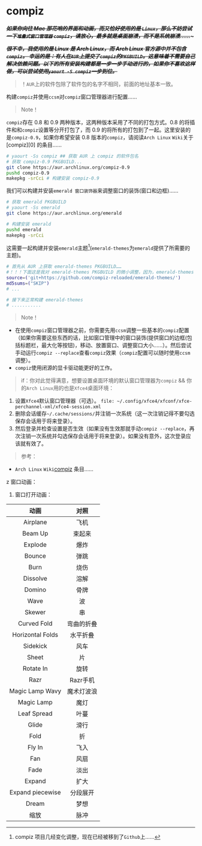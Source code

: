 <link href="../../css/style.css" rel="stylesheet" type="text/css" />


# compiz
***~~如果你向往 Mac 那花哨的界面和动画，而又恰好使用的是 `Linux`，那么不妨尝试一下`堆叠式窗口管理器` `compiz`，请放心，最多就是桌面崩溃，而不是系统崩溃……~~~***

***~~很不幸，我使用的是 Linux 是 Arch Linux，而 Arch Linux 官方源中并不包含 `compiz`。 幸运的是：有人在`AUR`上提交了`compiz`的`PKGBUILD`。这意味着不需要自己解决依赖问题。以下的所有安装构建都是一步一步手动进行的，如果你不喜欢这样做，可以尝试使用`yaourt -S compiz`一步到位。~~***

> ！`AUR`上的软件包除了软件包的名字不相同，前面的地址基本一致。


构建`compiz`并使用`ccsm`对`compiz`窗口管理器进行配置……
> Note！

`compiz`存在 0.8 和 0.9 两种版本，这两种版本采用了不同的打包方式。0.8 的将插件和和`compiz`设置等分开打包了，而 0.9 的将所有的打包到了一起。这里安装的是`compiz-0.9`，如果你希望安装 0.8 版本的`compiz`，请阅读`Arch Linux` `Wiki`关于 [compiz][0] 的条目……
```Bash
# yaourt -Ss compiz ## 获取 AUR 上 compiz 的软件包名
# 获取 compiz-0.9 PKGBUILD...
git clone https://aur.archlinux.org/compiz-0.9
pushd compiz-0.9
makepkg -srCci # 构建安装 compiz-0.9
```

我们可以构建并安装`emerald 窗口装饰器`来调整窗口的装饰(窗口和边框)……
```Bash
# 获取 emerald PKGBUILD
# yaourt -Ss emerald
git clone https://aur.archlinux.org/emerald

# 构建安装 emerald
pushd emerald
makepkg -srCci 
```

这需要一起构建并安装`emerald`主题[^0](`emerald-themes`为`emerald`提供了所需要的主题)。

```Bash
# 首先从 AUR 上获取 emerald-themes PKGBUILD……
#！！！下面这是我对 emerald-themes PKGBUILD 的微小调整，因为，emerald-themes 项目地址已经因为开发者而发生了变化，如果下面这个 source 数组给出的地址仍然是错误的，请尝试 Google，并自行在 PKGBUILD 中调整……
source=('git+https://github.com/compiz-reloaded/emerald-themes/')
md5sums=("SKIP")
# ...
```

```Bash
# 接下来正常构建 emerald-themes
# ...........
```
> Note！

+ 在使用`compiz`窗口管理器之前，你需要先用`ccsm`调整一些基本的`compiz`配置（如果你需要这些东西的话，比如窗口管理中的窗口装饰(提供窗口的边框(包括标题栏，最大化等按钮)，移动、放置窗口、调整窗口大小……）。然后尝试手动运行`compiz --replace`查看`compiz`效果（`compiz`配置可以随时使用`ccsm`调整）。
+ `compiz`使用闭源的显卡驱动能更好的工作。

> if：你对此觉得满意，想要设置桌面环境的默认窗口管理器为`compiz` && 你的`Arch Linux`用的也是`Xfce4`桌面环境：

1. 设置`Xfce4`默认窗口管理器（可选）。
`file: ~/.config/xfce4/xfconf/xfce-perchannel-xml/xfce4-session.xml`
2. 删除会话缓存`~/.cache/sessions/`并注销一次系统（这一次注销记得不要勾选保存会话用于将来登录）。
3. 然后登录并检查设置是否生效（如果没有生效那就手动`compiz --replace`，再次注销一次系统并勾选保存会话用于将来登录）。如果没有意外，这次登录应该就有效了。

> 参考： 

+ `Arch Linux` `Wiki`[compiz][compiz] 条目……

[compiz]:https://wiki.archlinux.org/index.php/Compiz_(%E7%AE%80%E4%BD%93%E4%B8%AD%E6%96%87)

[^0]: compiz 项目几经变化调整，现在已经被移到了`Github`上……

z 窗口动画：
1. 窗口打开动画：

| 动画              | 对照 
| :-----------:     | :------: |
| Airplane          | 飞机
| Beam Up           | 束起来
| Explode           | 爆炸
| Bounce            | 弹跳
| Burn              | 烧伤
| Dissolve          | 溶解
| Domino            | 骨牌
| Wave              | 波
| Skewer            | 串
| Curved Fold       | 弯曲的折叠
| Horizontal Folds  | 水平折叠
| Sidekick          | 风车
| Sheet             | 片
| Rotate In         | 旋转
| Razr              | Razr手机
| Magic Lamp Wavy   | 魔术灯波浪
| Magic Lamp        | 魔灯
| Leaf Spread       | 叶蔓
| Glide             | 滑行
| Fold              | 折
| Fly In            | 飞入
| Fan               | 风扇
| Fade              | 淡出
| Expand            | 扩大
| Expand piecewise  | 分段展开
| Dream             | 梦想
| 缩放              | 脉冲

